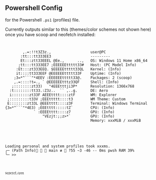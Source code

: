 
## Powershell Config
for the Powershell `.ps1` (profiles) file.

Currently outputs similar to this (themes/color schemes not shown here) once you
have scoop and neofetch installed:
````


        ,.=:!!t3Z3z.,                  user@PC
       :tt:::tt333EE3                  ---------
       Et:::ztt33EEEL @Ee.,      ..,   OS: Windows 11 Home x86_64
      ;tt:::tt333EE7 ;EEEEEEttttt33#   Host: (PC Model Info)
     :Et:::zt333EEQ. $EEEEEttttt33QL   Kernel: (Info)
     it::::tt333EEF @EEEEEEttttt33F    Uptime: (Info)
    ;3=*^```"*4EEV :EEEEEEttttt33@.    Packages: 2 (scoop)
    ,.=::::!t=., ` @EEEEEEtttz33QF     Shell: (Info)
   ;::::::::zt33)   "4EEEtttji3P*      Resolution: 1366x768
  :t::::::::tt33.:Z3z..  `` ,..g.      DE: Aero
  i::::::::zt33F AEEEtttt::::ztF       WM: Explorer
 ;:::::::::t33V ;EEEttttt::::t3        WM Theme: Custom
 E::::::::zt33L @EEEtttt::::z3F        Terminal: Windows Terminal
{3=*^```"*4E3) ;EEEtttt:::::tZ`        CPU: (Info)
             ` :EEEEtttt::::z7         GPU: (Info)
                 "VEzjt:;;z>*`         GPU: (Info)
                                       Memory: xxxMiB / xxxMiB





Loading personal and system profiles took xxxms.
╭─ (Path Info)   main ≢  ?55 ~3 -46 -- 0ms pwsh RAM 39% 
╰─ >>


````

##
𝔰𝔢𝔭𝔢𝔯𝔢𝔱.𝔠𝔬𝔪
